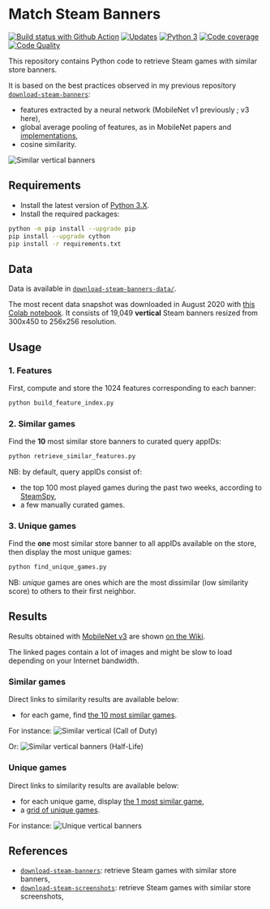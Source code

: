 # Match Steam Banners

[![Build status with Github Action][build-image-action]][build-action]
[![Updates][dependency-image]][pyup]
[![Python 3][python3-image]][pyup]
[![Code coverage][codecov-image]][codecov]
[![Code Quality][codacy-image]][codacy]

This repository contains Python code to retrieve Steam games with similar store banners.

It is based on the best practices observed in my previous repository [`download-steam-banners`][my-previous-repository]:
-   features extracted by a neural network (MobileNet v1 previously ; v3 here),
-   global average pooling of features, as in MobileNet papers and [implementations][keras-mobilenet],
-   cosine similarity.

![Similar vertical banners](https://github.com/woctezuma/match-steam-banners/wiki/img/illustration.jpg)

## Requirements

-   Install the latest version of [Python 3.X](https://www.python.org/downloads/).
-   Install the required packages:

```bash
python -m pip install --upgrade pip
pip install --upgrade cython
pip install -r requirements.txt
```

## Data

Data is available in [`download-steam-banners-data/`](https://github.com/woctezuma/download-steam-banners-data).

The most recent data snapshot was downloaded in August 2020 with [this Colab notebook][download_steam_banners].
It consists of 19,049 **vertical** Steam banners resized from 300x450 to 256x256 resolution.

## Usage

### 1. Features

First, compute and store the 1024 features corresponding to each banner:

```bash
python build_feature_index.py
```

### 2. Similar games

Find the **10** most similar store banners to curated query appIDs:

```bash
python retrieve_similar_features.py
```

NB: by default, query appIDs consist of:
-   the top 100 most played games during the past two weeks, according to [SteamSpy][steamspy-api],
-   a few manually curated games.

### 3. Unique games

Find the **one** most similar store banner to all appIDs available on the store, then display the most unique games:

```bash
python find_unique_games.py
```

NB: *unique* games are ones which are the most dissimilar (low similarity score) to others to their first neighbor.

## Results

Results obtained with [MobileNet v3][keras-mobilenet] are shown [on the Wiki][my-wiki].

The linked pages contain a lot of images and might be slow to load depending on your Internet bandwidth.

### Similar games

Direct links to similarity results are available below:
-   for each game, find [the 10 most similar games](https://github.com/woctezuma/match-steam-banners/wiki/Benchmark-top100).

For instance:
![Similar vertical (Call of Duty)](https://github.com/woctezuma/match-steam-banners/wiki/img/similar_cod.jpg)

Or:
![Similar vertical banners (Half-Life)](https://github.com/woctezuma/match-steam-banners/wiki/img/similar_hl.jpg)

### Unique games

Direct links to similarity results are available below:
-   for each unique game, display [the 1 most similar game](https://github.com/woctezuma/match-steam-banners/wiki/Unique-Games),
-   a [grid of unique games](https://github.com/woctezuma/match-steam-banners/wiki/Grid-of-Unique-Games).

For instance:
![Unique vertical banners](https://github.com/woctezuma/match-steam-banners/wiki/img/unique_games.jpg)

## References

-   [`download-steam-banners`][my-previous-repository]: retrieve Steam games with similar store banners,
-   [`download-steam-screenshots`][screenshot-repository]: retrieve Steam games with similar store screenshots,

<!-- Definitions -->

[build]: <https://travis-ci.org/woctezuma/match-steam-banners>
[build-image]: <https://travis-ci.org/woctezuma/match-steam-banners.svg?branch=master>

[build-action]: <https://github.com/woctezuma/match-steam-banners/actions>
[build-image-action]: <https://github.com/woctezuma/match-steam-banners/workflows/Python application/badge.svg?branch=master>

[pyup]: <https://pyup.io/repos/github/woctezuma/match-steam-banners/>
[dependency-image]: <https://pyup.io/repos/github/woctezuma/match-steam-banners/shield.svg>
[python3-image]: <https://pyup.io/repos/github/woctezuma/match-steam-banners/python-3-shield.svg>

[codecov]: <https://codecov.io/gh/woctezuma/match-steam-banners>
[codecov-image]: <https://codecov.io/gh/woctezuma/match-steam-banners/branch/master/graph/badge.svg>

[codacy]: <https://www.codacy.com/app/woctezuma/match-steam-banners>
[codacy-image]: <https://api.codacy.com/project/badge/Grade/66348d16574146a298ec81ec2d626efe>

[my-previous-repository]: <https://github.com/woctezuma/download-steam-banners>
[keras-mobilenet]: <https://github.com/keras-team/keras-applications/blob/master/keras_applications/mobilenet_v3.py>
[download_steam_banners]: <https://colab.research.google.com/github/woctezuma/google-colab/blob/master/download_steam_banners.ipynb>
[my-wiki]: <https://github.com/woctezuma/match-steam-banners/wiki>
[screenshot-repository]: <https://github.com/woctezuma/download-steam-screenshots>
[steamspy-api]: <https://github.com/woctezuma/steamspypi>
